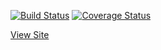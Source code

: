 [![Build Status](https://app.travis-ci.com/yang-i-hu/swe1-app.svg?token=4zxDJmsTkfQghSmstGs4&branch=main)](https://app.travis-ci.com/yang-i-hu/swe1-app)
[![Coverage Status](https://coveralls.io/repos/github/your-username/your-repo/badge.svg?branch=HEAD)](https://coveralls.io/github/your-username/your-repo?branch=HEAD)


[View Site](http://polls-env.eba-dcbbmcsx.us-east-2.elasticbeanstalk.com/polls)